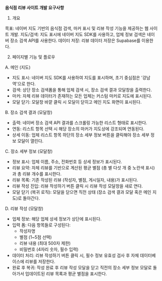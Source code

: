 **음식점 리뷰 사이트 개발 요구사항**

1. 개요

목표: 네이버 지도 기반의 음식점 검색, 마커 표시 및 리뷰 작성 기능을 제공하는 웹 사이트 개발.
지도/검색: 지도 표시에 네이버 지도 SDK를 사용하고, 업체 정보 검색은 네이버 장소 검색 API를 사용한다.
데이터 저장: 리뷰 데이터 저장은 Supabase를 이용한다.

2. 페이지별 기능 및 플로우

A. 메인 (지도)

- 지도 표시: 네이버 지도 SDK를 사용하여 지도를 표시하며, 초기 중심점은 '강남역'으로 한다.
- 검색: 상단 장소 검색폼을 통해 업체 검색 시, 장소 검색 결과 모달창을 출력한다.
- 마커: 자체 리뷰 데이터가 존재하는 모든 업체는 커스텀 마커로 지도에 표시된다.
- 모달 닫기: 모달창 바깥 클릭 시 모달이 닫히고 메인 지도 화면이 표시된다.

B. 장소 검색 결과 (모달창)

- 출력: 네이버 장소 검색 API 결과를 스크롤링 가능한 리스트 형태로 표시한다.
- 연동: 리스트 항목 선택 시 해당 장소의 마커가 지도상에 강조되며 연동된다.
- 상세 이동: 업체 리스트 항목 하단의 장소 세부 정보 버튼을 클릭해야 장소 세부 정보 모달이 열린다.

C. 장소 세부 정보 (모달창)

- 정보 표시: 업체 이름, 주소, 전화번호 등 상세 정보가 표시된다.
- 리뷰 요약: 자체 리뷰를 기반으로 계산된 평균 별점 (총 별 다섯 개 중 노란색 표시)과 총 리뷰 개수를 표시한다.
- 리뷰 목록: 기존 작성된 리뷰 (작성자, 별점, 게시일자, 내용)가 표시된다.
- 리뷰 작성 진입: 리뷰 작성하기 버튼 클릭 시 리뷰 작성 모달창을 새로 연다.
- 모달 닫기 (복귀 로직): 모달을 닫으면 직전 상태 (장소 검색 결과 모달 혹은 메인 지도)로 돌아간다.

D. 리뷰 작성 (모달창)

- 업체 정보: 해당 업체 상세 정보가 상단에 표시된다.
- 입력 폼: 다음 항목들로 구성된다:
    - 작성자명
    - 별점 (1~5점 선택)
    - 리뷰 내용 (최대 500자 제한)
    - 비밀번호 (4자리 숫자, 필수 입력)
- 데이터 처리: 리뷰 작성하기 버튼 클릭 시, 필수 정보 유효성 검사 후 자체 데이터베이스에 리뷰를 저장한다.
- 완료 후 복귀: 작성 완료 후 리뷰 작성 모달을 닫고 직전의 장소 세부 정보 모달로 돌아가서 업데이트된 리뷰 목록과 평균 별점을 표시한다.